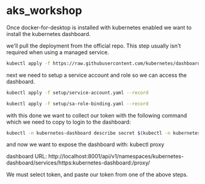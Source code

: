 # aks_workshop

Once docker-for-desktop is installed with kubernetes enabled we want to install the kubernetes dashboard.

we'll pull the deployment from the official repo. This step usually isn't required when using a managed service.

```bash
kubectl apply -f https://raw.githubusercontent.com/kubernetes/dashboard/v2.0.0-beta8/aio/deploy/recommended.yaml --record
```

next we need to setup a service account and role so we can access the dashboard.

```bash
kubectl apply -f setup/service-account.yaml --record
```
```bash
kubectl apply -f setup/sa-role-binding.yaml --record 
```

with this done we want to collect our token with the following command which we need to copy to login to the dashboard:
```bash
kubectl -n kubernetes-dashboard describe secret $(kubectl -n kubernetes-dashboard get secret | grep admin-user | awk '{print $1}')
```
and now we want to expose the dashboard with: kubectl proxy

dashboard URL:
http://localhost:8001/api/v1/namespaces/kubernetes-dashboard/services/https:kubernetes-dashboard:/proxy/

We must select token, and paste our token from one of the above steps.

